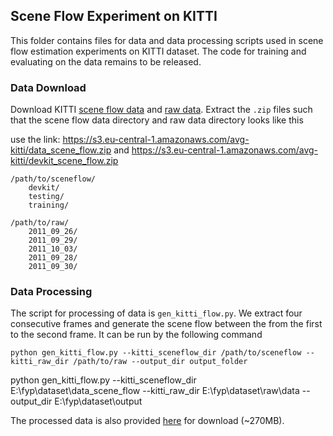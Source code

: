 

## Scene Flow Experiment on KITTI

This folder contains files for data and data processing scripts used in scene flow estimation experiments on KITTI dataset. The code for training and evaluating on the data remains to be released.

### Data Download

Download KITTI <a href="http://www.cvlibs.net/datasets/kitti/eval_scene_flow.php">scene flow data</a> and <a href="http://www.cvlibs.net/datasets/kitti/raw_data.php">raw data</a>. Extract the `.zip` files such that the scene flow data directory and raw data directory looks like this

use the link: https://s3.eu-central-1.amazonaws.com/avg-kitti/data_scene_flow.zip and https://s3.eu-central-1.amazonaws.com/avg-kitti/devkit_scene_flow.zip

```
/path/to/sceneflow/
    devkit/
    testing/
    training/

/path/to/raw/
    2011_09_26/
    2011_09_29/
    2011_10_03/
    2011_09_28/
    2011_09_30/
```

### Data Processing

The script for processing of data is `gen_kitti_flow.py`. We extract four consecutive frames and generate the scene flow between the from the first to the second frame. It can be run by the following command

```
python gen_kitti_flow.py --kitti_sceneflow_dir /path/to/sceneflow --kitti_raw_dir /path/to/raw --output_dir output_folder
```

python gen_kitti_flow.py --kitti_sceneflow_dir E:\fyp\dataset\data_scene_flow --kitti_raw_dir E:\fyp\dataset\raw\data --output_dir E:\fyp\dataset\output

The processed data is also provided <a href="https://drive.google.com/file/d/1ui67lnfS0_clTehQwzDFwgMwUTsPG4jN/view?usp=sharing">here</a> for download (~270MB). 

